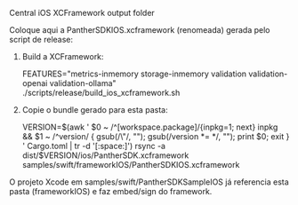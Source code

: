 Central iOS XCFramework output folder

Coloque aqui a PantherSDKIOS.xcframework (renomeada) gerada pelo script de release:

1) Build a XCFramework:

   FEATURES="metrics-inmemory storage-inmemory validation validation-openai validation-ollama" \
   ./scripts/release/build_ios_xcframework.sh

2) Copie o bundle gerado para esta pasta:

   VERSION=$(awk '
     $0 ~ /^\[workspace\.package\]/{inpkg=1; next}
     inpkg && $1 ~ /^version/ { gsub(/\"/, ""); gsub(/version *= */, ""); print $0; exit }
   ' Cargo.toml | tr -d '[:space:]')
   rsync -a dist/$VERSION/ios/PantherSDK.xcframework samples/swift/frameworkIOS/PantherSDKIOS.xcframework

O projeto Xcode em samples/swift/PantherSDKSampleIOS já referencia esta pasta (frameworkIOS) e faz embed/sign do framework.
